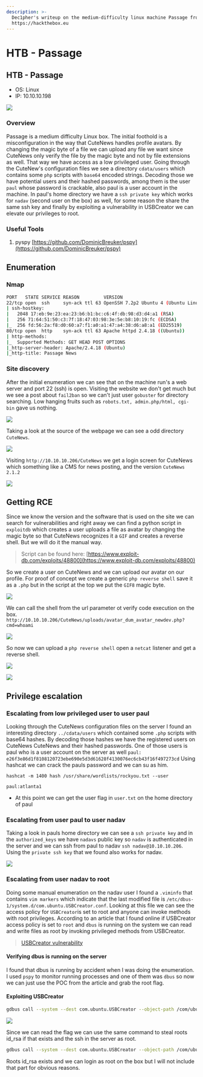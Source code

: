 ```yaml
---
description: >-
  Dec1pher's writeup on the medium-difficulty linux machine Passage from
  https://hackthebox.eu
---
```


# HTB - Passage

## HTB - Passage

* OS: Linux
* IP: 10.10.10.198

![](../../.gitbook/assets/passage.jpg)

### Overview

Passage is a medium difficulty Linux box. The initial foothold is a misconfiguration in the way that CuteNews handles profile avatars. By changing the magic byte of a file we can upload any file we want since CuteNews only verify the file by the magic byte and not by file extensions as well. That way we have access as a low privileged user. Going through the CuteNew's configuration files we see a directory `cdata/users` which contains some `php` scripts with `base64` encoded strings. Decoding those we have potential users and their hashed passwords, among them is the user `paul` whose password is crackable, also paul is a user account in the machine. In paul's home directory we have a `ssh private key` which works for `nadav` \(second user on the box\) as well, for some reason the share the same ssh key and finally by exploiting a vulnerability in USBCreator we can elevate our privileges to root.

### Useful Tools

1. pyspy [https://github.com/DominicBreuker/pspy](https://github.com/DominicBreuker/pspy)

## Enumeration

### Nmap

```bash
PORT   STATE SERVICE REASON         VERSION
22/tcp open  ssh     syn-ack ttl 63 OpenSSH 7.2p2 Ubuntu 4 (Ubuntu Linux; protocol 2.0)
| ssh-hostkey:
|   2048 17:eb:9e:23:ea:23:b6:b1:bc:c6:4f:db:98:d3:d4:a1 (RSA)
|   256 71:64:51:50:c3:7f:18:47:03:98:3e:5e:b8:10:19:fc (ECDSA)
|_  256 fd:56:2a:f8:d0:60:a7:f1:a0:a1:47:a4:38:d6:a8:a1 (ED25519)
80/tcp open  http    syn-ack ttl 63 Apache httpd 2.4.18 ((Ubuntu))
| http-methods:
|_  Supported Methods: GET HEAD POST OPTIONS
|_http-server-header: Apache/2.4.18 (Ubuntu)
|_http-title: Passage News
```

### Site discovery

After the initial enumeration we can see that on the machine run's a web server and port 22 \(ssh\) is open. Visiting the website we don't get much but we see a post about `fail2ban` so we can't just user `gobuster` for directory searching. Low hanging fruits such as `robots.txt, admin.php/html, cgi-bin` gave us nothing.

 ![](../../.gitbook/assets/passage-site.PNG)

Taking a look at the source of the webpage we can see a odd directory `CuteNews`.

![](../../.gitbook/assets/passage-site-source.png)

Visiting `http://10.10.10.206/CuteNews` we get a login screen for CuteNews which something like a CMS for news posting, and the version `CuteNews 2.1.2`

![](../../.gitbook/assets/passage-CuteNews.png)

## Getting RCE

Since we know the version and the software that is used on the site we can search for vulnerabilities and right away we can find a python script in `exploitdb` which creates a user uploads a file as avatar by changing the magic byte so that CuteNews recognizes it a `GIF` and creates a reverse shell. But we will do it the manual way.

> Script can be found here: [https://www.exploit-db.com/exploits/48800](https://www.exploit-db.com/exploits/48800)

So we create a user on CuteNews and we can upload our avatar on our profile. For proof of concept we create a generic `php reverse shell` save it as a `.php` but in the script at the top we put the `GIF8` magic byte.

![](../../.gitbook/assets/passage-byte.png)

We can call the shell from the url parameter ot verify code execution on the box. `http://10.10.10.206/CuteNews/uploads/avatar_dum_avatar_newdev.php?cmd=whoami`

![](../../.gitbook/assets/passage-check.png)

So now we can upload a `php reverse shell` open a `netcat` listener and get a reverse shell.

![](../../.gitbook/assets/passage-rce.png)

![](../../.gitbook/assets/passage-nc.png)

## Privilege escalation

### Escalating from low privileged user to user paul

Looking through the CuteNews configuration files on the server I found an interesting directory `../cdata/users` which contained some `.php` scripts with base64 hashes. By decoding those hashes we have the registered users on CuteNews CuteNews and their hashed passwords. One of those users is paul who is a user account on the server as well `paul: e26f3e86d1f8108120723ebe690e5d3d61628f4130076ec6cb43f16f497273cd` Using hashcat we can crack the pauls password and we can su as him.

```text
hashcat -m 1400 hash /usr/share/wordlists/rockyou.txt --user

paul:atlanta1
```

* At this point we can get the user flag in `user.txt` on the home directory of paul

### Escalating from user paul  to user nadav

Taking a look in pauls home directory we can see a `ssh private key` and in the `authorized_keys` we have `nadavs` public key so `nadav` is authenticated in the server and we can ssh from paul to nadav `ssh nadav@10.10.10.206`. Using the `private ssh key` that we found also works for nadav.

![](../../.gitbook/assets/passage-nadav.png)

### Escalating from user nadav  to root

Doing some manual enumeration on the nadav user I found a `.viminfo` that contains `vim markers` which indicate that the last modified file is `/etc/dbus-1/system.d/com.ubuntu.USBCreator.conf`. Looking at this file we can see the access policy for `USBCreator`is set to root and anyone can invoke methods with root privileges. According to an article that I found online if USBCreator access policy is set to `root` and `dbus` is running on the system we can read and write files as root by invoking privileged methods from USBCreator.

> [USBCreator vulnerability](https://unit42.paloaltonetworks.com/usbcreator-d-bus-privilege-escalation-in-ubuntu-desktop/)

#### Verifying dbus is running on the server

I found that dbus is running by accident when I was doing the enumeration. I used `pspy` to monitor running processes and one of them was `dbus` so now we can just use the POC from the article and grab the root flag.

#### Exploiting USBCreator

```bash
gdbus call --system --dest com.ubuntu.USBCreator --object-path /com/ubuntu/USBCreator --method com.ubuntu.USBCreator.Image /root/root.txt /tmp/flag true
```

![](../../.gitbook/assets/passage-root.png)

Since we can read the flag we can use the same command to steal roots id\_rsa if that exists and the ssh in the server as root.

```bash
gdbus call --system --dest com.ubuntu.USBCreator --object-path /com/ubuntu/USBCreator --method com.ubuntu.USBCreator.Image /root/.ssh/id_rsa /tmp/pwn true
```

Roots id\_rsa exists and we can login as root on the box but I will not include that part for obvious reasons.

